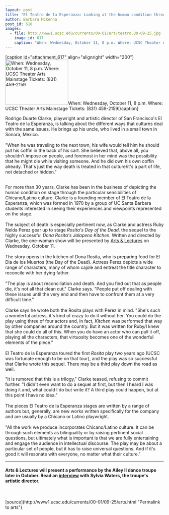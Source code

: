 ```yaml
---
layout: post
title: "El Teatro de la Esperanza: Looking at the human condition through Chicano eyes"
author: Barbara McKenna
post_id: 618
images:
  - file: http://www1.ucsc.edu/currents/00-01/art/teatro.00-09-25.jpg
    image_id: 617
    caption: "When: Wednesday, October 11, 8 p.m. Where: UCSC Theater Arts Mainstage Tickets: (831) 459-2159"
---
```


[caption id="attachment_617" align="alignright" width="200"]<a href="http://localhost/mysite/wp-content/uploads/2000/09/teatro.00-09-25.jpg"><img class="size-full wp-image-617" src="http://localhost/mysite/wp-content/uploads/2000/09/teatro.00-09-25.jpg" alt="When: Wednesday, October 11, 8 p.m. Where: UCSC Theater Arts Mainstage Tickets: (831) 459-2159" width="200" height="143" /></a>When: Wednesday, October 11, 8 p.m. Where: UCSC Theater Arts Mainstage Tickets: (831) 459-2159[/caption]
<p>
  Rodrigo Duarte Clarke, playwright and artistic director of San Francisco's El Teatro de la Esperanza, is talking about the different ways that cultures deal with the same issues. He brings up his uncle, who lived in a small town in Sonora, Mexico.<br>
  <br>
  "When he was traveling to the next town, his wife would tell him he should put his coffin in the back of his cart. She believed that, above all, you shouldn't impose on people, and foremost in her mind was the possibility that he might die while visiting someone. And he did own his own coffin already. That's just the way death is treated in that culture/it's a part of life, not detached or hidden."<br>
</p><br>
For more than 30 years, Clarke has been in the business of depicting the human condition on stage through the particular sensibilities of Chicano/Latino culture. Clarke is a founding member of El Teatro de la Esperanza, which was formed in 1970 by a group of UC Santa Barbara students interested in seeing their experiences and viewpoints represented on the stage.<br>
<br>
The subject of death is especially pertinent now, as Clarke and actress Ruby Nelda Perez gear up to stage <i>Rosita's Day of the Dead,</i> the sequel to the highly successful <i>Dona Rosita's Jalapeno Kitchen.</i> Written and directed by Clarke, the one-woman show will be presented by <a href="http://events.ucsc.edu/artslecs/">Arts &amp; Lectures</a> on Wednesday, October 11.<br>
<br>
The story opens in the kitchen of Dona Rosita, who is preparing food for El Dia de los Muertos (the Day of the Dead). Actress Perez depicts a wide range of characters, many of whom cajole and entreat the title character to reconcile with her dying father.<br>
<br>
"The play is about reconciliation and death. And you find out that as people die, it's not all that clean cut," Clarke says. "People put off dealing with these issues until the very end and then have to confront them at a very difficult time."<br>
<br>
Clarke says he wrote both the Rosita plays with Perez in mind. "She's such a wonderful actress, it's kind of crazy to do it without her. You could do the play using three of four actors and, in fact, <i>Kitchen</i> was performed that way by other companies around the country. But it was written for Ruby/I knew that she could do all of this. When you do have an actor who can pull it off, playing all the characters, that virtuosity becomes one of the wonderful elements of the piece."<br>
<br>
El Teatro de la Esperanza toured the first <i>Rosita</i> play two years ago (UCSC was fortunate enough to be on that tour), and the play was so successful that Clarke wrote this sequel. There may be a third play down the road as well.
<p>
  "It is rumored that this is a trilogy," Clarke teased, refusing to commit further. "I didn't even want to do a sequel at first, but then I heard I was doing it and, what could I do but write it? A third play could happen, but at this point I have no idea."<br>
  <br>
  The pieces El Teatro de la Esperanza stages are written by a range of authors but, generally, are new works written specifically for the company and are usually by a Chicano or Latino playwright.<br>
  <br>
  "All the work we produce incorporates Chicano/Latino culture. It can be through such elements as bilinguality or by raising pertinent social questions, but ultimately what is important is that we are fully entertaining and engage the audience in intellectual discourse. The play may be about a particular set of people, but it has to raise universal questions. And if it's good it will resonate with everyone, no matter what their culture."
</p>
<hr>
<h4>
  Arts &amp; Lectures will present a performance by the Ailey II dance troupe later in October. Read an <a href="../10-02/dance.html">interview</a> with Sylvia Waters, the troupe's artistic director.
</h4>
<p>
  <br>

</p>
[source](http://www1.ucsc.edu/currents/00-01/09-25/arts.html "Permalink to arts")

